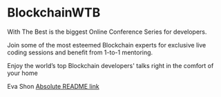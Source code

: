 # BlockchainWTB

With The Best is the biggest Online Conference Series for developers.

Join some of the most esteemed Blockchain experts for exclusive live coding sessions and benefit from 1-to-1 mentoring.

Enjoy the world’s top Blockchain developers' talks right in the comfort of your home


Eva Shon
[Absolute README link](https://github.com/eshon/conference/blob/master/README.md)
